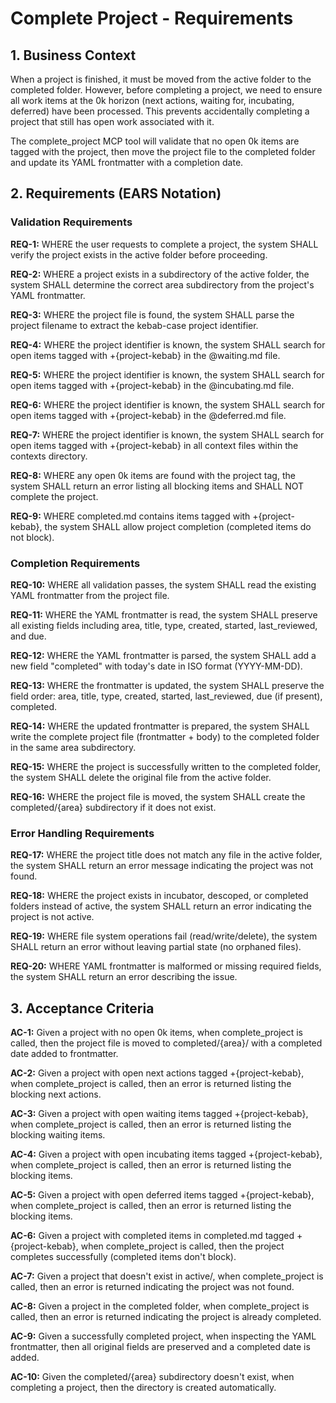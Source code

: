 # Complete Project - Requirements

## 1. Business Context

When a project is finished, it must be moved from the active folder to the completed folder. However, before completing a project, we need to ensure all work items at the 0k horizon (next actions, waiting for, incubating, deferred) have been processed. This prevents accidentally completing a project that still has open work associated with it.

The complete_project MCP tool will validate that no open 0k items are tagged with the project, then move the project file to the completed folder and update its YAML frontmatter with a completion date.

## 2. Requirements (EARS Notation)

### Validation Requirements

**REQ-1:** WHERE the user requests to complete a project, the system SHALL verify the project exists in the active folder before proceeding.

**REQ-2:** WHERE a project exists in a subdirectory of the active folder, the system SHALL determine the correct area subdirectory from the project's YAML frontmatter.

**REQ-3:** WHERE the project file is found, the system SHALL parse the project filename to extract the kebab-case project identifier.

**REQ-4:** WHERE the project identifier is known, the system SHALL search for open items tagged with +{project-kebab} in the @waiting.md file.

**REQ-5:** WHERE the project identifier is known, the system SHALL search for open items tagged with +{project-kebab} in the @incubating.md file.

**REQ-6:** WHERE the project identifier is known, the system SHALL search for open items tagged with +{project-kebab} in the @deferred.md file.

**REQ-7:** WHERE the project identifier is known, the system SHALL search for open items tagged with +{project-kebab} in all context files within the contexts directory.

**REQ-8:** WHERE any open 0k items are found with the project tag, the system SHALL return an error listing all blocking items and SHALL NOT complete the project.

**REQ-9:** WHERE completed.md contains items tagged with +{project-kebab}, the system SHALL allow project completion (completed items do not block).

### Completion Requirements

**REQ-10:** WHERE all validation passes, the system SHALL read the existing YAML frontmatter from the project file.

**REQ-11:** WHERE the YAML frontmatter is read, the system SHALL preserve all existing fields including area, title, type, created, started, last_reviewed, and due.

**REQ-12:** WHERE the YAML frontmatter is parsed, the system SHALL add a new field "completed" with today's date in ISO format (YYYY-MM-DD).

**REQ-13:** WHERE the frontmatter is updated, the system SHALL preserve the field order: area, title, type, created, started, last_reviewed, due (if present), completed.

**REQ-14:** WHERE the updated frontmatter is prepared, the system SHALL write the complete project file (frontmatter + body) to the completed folder in the same area subdirectory.

**REQ-15:** WHERE the project is successfully written to the completed folder, the system SHALL delete the original file from the active folder.

**REQ-16:** WHERE the project file is moved, the system SHALL create the completed/{area} subdirectory if it does not exist.

### Error Handling Requirements

**REQ-17:** WHERE the project title does not match any file in the active folder, the system SHALL return an error message indicating the project was not found.

**REQ-18:** WHERE the project exists in incubator, descoped, or completed folders instead of active, the system SHALL return an error indicating the project is not active.

**REQ-19:** WHERE file system operations fail (read/write/delete), the system SHALL return an error without leaving partial state (no orphaned files).

**REQ-20:** WHERE YAML frontmatter is malformed or missing required fields, the system SHALL return an error describing the issue.

## 3. Acceptance Criteria

**AC-1:** Given a project with no open 0k items, when complete_project is called, then the project file is moved to completed/{area}/ with a completed date added to frontmatter.

**AC-2:** Given a project with open next actions tagged +{project-kebab}, when complete_project is called, then an error is returned listing the blocking next actions.

**AC-3:** Given a project with open waiting items tagged +{project-kebab}, when complete_project is called, then an error is returned listing the blocking waiting items.

**AC-4:** Given a project with open incubating items tagged +{project-kebab}, when complete_project is called, then an error is returned listing the blocking items.

**AC-5:** Given a project with open deferred items tagged +{project-kebab}, when complete_project is called, then an error is returned listing the blocking items.

**AC-6:** Given a project with completed items in completed.md tagged +{project-kebab}, when complete_project is called, then the project completes successfully (completed items don't block).

**AC-7:** Given a project that doesn't exist in active/, when complete_project is called, then an error is returned indicating the project was not found.

**AC-8:** Given a project in the completed folder, when complete_project is called, then an error is returned indicating the project is already completed.

**AC-9:** Given a successfully completed project, when inspecting the YAML frontmatter, then all original fields are preserved and a completed date is added.

**AC-10:** Given the completed/{area} subdirectory doesn't exist, when completing a project, then the directory is created automatically.
